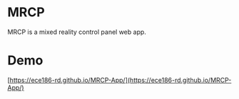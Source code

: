# MRCP
MRCP is a mixed reality control panel web app.

# Demo
[https://ece186-rd.github.io/MRCP-App/](https://ece186-rd.github.io/MRCP-App/)
